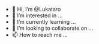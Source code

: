 - 👋 Hi, I’m @Lukataro
- 👀 I’m interested in ...
- 🌱 I’m currently learning ...
- 💞️ I’m looking to collaborate on ...
- 📫 How to reach me ...

<!---
Lukataro/Lukataro is a ✨ special ✨ repository because its `README.md` (this file) appears on your GitHub profile.
You can click the Preview link to take a look at your changes.
--->
